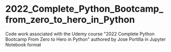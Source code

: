 # 2022_Complete_Python_Bootcamp_from_zero_to_hero_in_Python
Code work associated with the Udemy course "2022 Complete Python Bootcamp From Zero to Hero in Python" authored by Jose Portilla in Jupyter Notebook format
